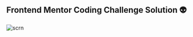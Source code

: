 ## Frontend Mentor Coding Challenge Solution 👽

![scrn](https://github.com/user-attachments/assets/fb5b2459-d0b0-4c69-b47e-42ef60c88d27)
